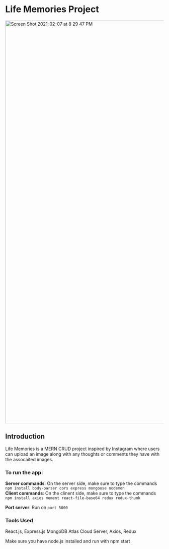 # Life Memories Project
<img width="1277" alt="Screen Shot 2021-02-07 at 8 29 47 PM" src="https://user-images.githubusercontent.com/51249015/107173101-3c1c0180-6984-11eb-82a2-16312ef6d03c.png">

## Introduction
Life Memories is a MERN CRUD project inspired by Instagram where users can upload an image along with any thoughts or comments they have with the assocaited images.

### To run the app:
**Server commands**: On the server side, make sure to type the commands `npm install body-parser cors express mongoose nodemon`\
**Client commands**: On the clinent side, make sure to type the commands `npm install axios moment react-file-base64 redux redux-thunk`

**Port server**: Run on `port 5000`

### Tools Used
React.js, Express.js MongoDB Atlas Cloud Server, Axios, Redux

Make sure you have node.js installed and run with npm start
